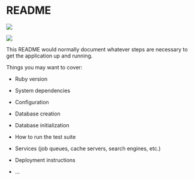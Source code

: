 # README

<a href="https://codeclimate.com/github/andrewmopro/cue-to-cue/maintainability"><img src="https://api.codeclimate.com/v1/badges/a77c630c2dc7dfc7cc9f/maintainability" /></a>

<a href="https://codeclimate.com/github/andrewmopro/cue-to-cue/test_coverage"><img src="https://api.codeclimate.com/v1/badges/a77c630c2dc7dfc7cc9f/test_coverage" /></a>

This README would normally document whatever steps are necessary to get the
application up and running.

Things you may want to cover:

* Ruby version

* System dependencies

* Configuration

* Database creation

* Database initialization

* How to run the test suite

* Services (job queues, cache servers, search engines, etc.)

* Deployment instructions

* ...
